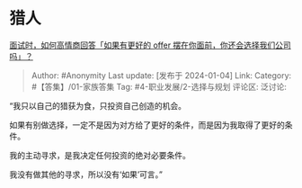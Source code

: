 # 猎人
[面试时，如何高情商回答「如果有更好的 offer 摆在你面前，你还会选择我们公司吗」？](https://www.zhihu.com/question/637297593/answer/3349938566)

> Author: #Anonymity
> Last update: [发布于 2024-01-04]
> Link:
> Category: #【答集】/01-家族答集
> Tag: #4-职业发展/2-选择与规划
> 评论区:
> 泛讨论:

“我只以自己的猎获为食，只投资自己创造的机会。

如果有别做选择，一定不是因为对方给了更好的条件，而是因为我取得了更好的条件。

我的主动寻求，是我决定任何投资的绝对必要条件。

我没有做其他的寻求，所以没有‘如果’可言。”
